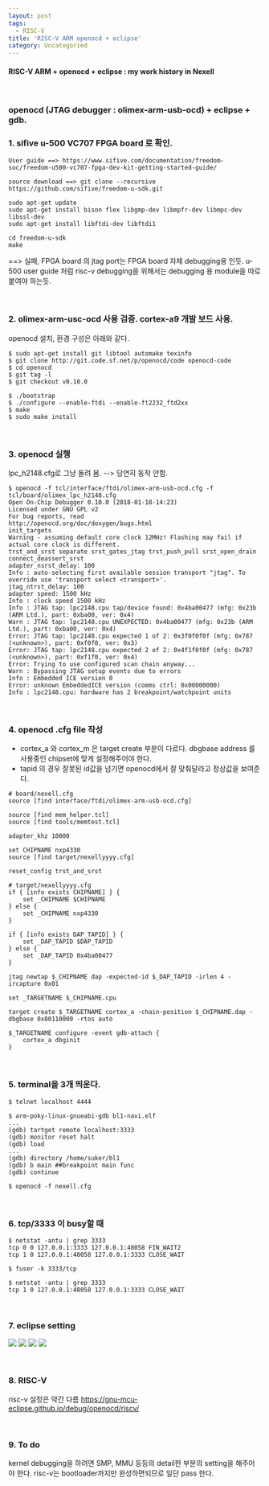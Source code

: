 ```yaml
---
layout: post
tags:
  - RISC-V
title: 'RISC-V ARM openocd + eclipse'
category: Uncategoried
---
```

#### RISC-V ARM + openocd + eclipse : my work history in Nexell

<br>

### openocd (JTAG debugger : olimex-arm-usb-ocd) + eclipse + gdb.


### 1. sifive u-500 VC707 FPGA board 로 확인.
```
User guide ==> https://www.sifive.com/documentation/freedom-soc/freedom-u500-vc707-fpga-dev-kit-getting-started-guide/

source download ==> git clone --recursive https://github.com/sifive/freedom-u-sdk.git

sudo apt-get update
sudo apt-get install bison flex libgmp-dev libmpfr-dev libmpc-dev libssl-dev
sudo apt-get install libftdi-dev libftdi1

cd freedom-u-sdk
make
```
==> 실패, FPGA board 의 jtag port는 FPGA board 자체 debugging용 인듯. u-500 user guide 처럼 risc-v debugging을 위해서는 debugging 용 module을 따로 붙여야 하는듯.

<br>

### 2. olimex-arm-usc-ocd 사용 검증. cortex-a9 개발 보드 사용.
openocd 설치, 환경 구성은 아래와 같다.
```
$ sudo apt-get install git libtool automake texinfo
$ git clone http://git.code.sf.net/p/openocd/code openocd-code
$ cd openocd
$ git tag -l
$ git checkout v0.10.0

$ ./bootstrap
$ ./configure --enable-ftdi --enable-ft2232_ftd2xx
$ make
$ sudo make install
```

<br>

### 3. openocd 실행
lpc_h2148.cfg로 그냥 돌려 봄. --> 당연히 동작 안함.
```
$ openocd -f tcl/interface/ftdi/olimex-arm-usb-ocd.cfg -f tcl/board/olimex_lpc_h2148.cfg 
Open On-Chip Debugger 0.10.0 (2018-01-18-14:23)
Licensed under GNU GPL v2
For bug reports, read
http://openocd.org/doc/doxygen/bugs.html
init_targets
Warning - assuming default core clock 12MHz! Flashing may fail if actual core clock is different.
trst_and_srst separate srst_gates_jtag trst_push_pull srst_open_drain connect_deassert_srst
adapter_nsrst_delay: 100
Info : auto-selecting first available session transport "jtag". To override use 'transport select <transport>'.
jtag_ntrst_delay: 100
adapter speed: 1500 kHz
Info : clock speed 1500 kHz
Info : JTAG tap: lpc2148.cpu tap/device found: 0x4ba00477 (mfg: 0x23b (ARM Ltd.), part: 0xba00, ver: 0x4)
Warn : JTAG tap: lpc2148.cpu UNEXPECTED: 0x4ba00477 (mfg: 0x23b (ARM Ltd.), part: 0xba00, ver: 0x4)
Error: JTAG tap: lpc2148.cpu expected 1 of 2: 0x3f0f0f0f (mfg: 0x787 (<unknown>), part: 0xf0f0, ver: 0x3)
Error: JTAG tap: lpc2148.cpu expected 2 of 2: 0x4f1f0f0f (mfg: 0x787 (<unknown>), part: 0xf1f0, ver: 0x4)
Error: Trying to use configured scan chain anyway...
Warn : Bypassing JTAG setup events due to errors
Info : Embedded ICE version 0
Error: unknown EmbeddedICE version (comms ctrl: 0x00000000)
Info : lpc2148.cpu: hardware has 2 breakpoint/watchpoint units
```

<br>

### 4. openocd .cfg file 작성
* cortex_a 와 cortex_m 은 target create 부분이 다르다. dbgbase address 를 사용중인 chipset에 맞게 설정해주어야 한다.
* tapid 의 경우 잘못된 id값을 넘기면 openocd에서 잘 맞춰달라고 정상값을 보여준다.

```
# board/nexell.cfg
source [find interface/ftdi/olimex-arm-usb-ocd.cfg]

source [find mem_helper.tcl]
source [find tools/memtest.tcl]

adapter_khz 10000

set CHIPNAME nxp4330
source [find target/nexellyyyy.cfg]

reset_config trst_and_srst
```

```
# target/nexellyyyy.cfg
if { [info exists CHIPNAME] } {
    set _CHIPNAME $CHIPNAME
} else {
    set _CHIPNAME nxp4330
}

if { [info exists DAP_TAPID] } {
    set _DAP_TAPID $DAP_TAPID
} else {
    set _DAP_TAPID 0x4ba00477
}

jtag newtap $_CHIPNAME dap -expected-id $_DAP_TAPID -irlen 4 -ircapture 0x01

set _TARGETNAME $_CHIPNAME.cpu

target create $_TARGETNAME cortex_a -chain-position $_CHIPNAME.dap -dbgbase 0x80110000 -rtos auto

$_TARGETNAME configure -event gdb-attach {
    cortex_a dbginit
}
```

<br>

### 5. terminal을 3개 띄운다.
```
$ telnet localhost 4444
```
```
$ arm-poky-linux-gnueabi-gdb bl1-navi.elf
...
(gdb) tartget remote localhost:3333
(gdb) monitor reset halt
(gdb) load
...
(gdb) directory /home/suker/bl1
(gdb) b main ##breakpoint main func
(gdb) continue
```
```
$ openocd -f nexell.cfg
```

<br>

### 6. tcp/3333 이 busy할 때
```
$ netstat -antu | grep 3333
tcp 0 0 127.0.0.1:3333 127.0.0.1:48058 FIN_WAIT2 
tcp 1 0 127.0.0.1:48058 127.0.0.1:3333 CLOSE_WAIT

$ fuser -k 3333/tcp

$ netstat -antu | grep 3333
tcp 1 0 127.0.0.1:48058 127.0.0.1:3333 CLOSE_WAIT
```

<br>

### 7. eclipse setting
![](/assets/ext_images/riscv/riscv-eclipse-setting1.png)
![](/assets/ext_images/riscv/riscv-eclipse-setting2.png)
![](/assets/ext_images/riscv/riscv-eclipse-setting3.png)
![](/assets/ext_images/riscv/riscv-eclipse-setting4.png)

<br>

### 8. RISC-V
risc-v 설정은 약간 다름
https://gnu-mcu-eclipse.github.io/debug/openocd/riscv/

<br>

### 9. To do
kernel debugging을 하려면 SMP, MMU 등등의 detail한 부분의 setting을 해주어야 한다.
risc-v는 bootloader까지만 완성하면되므로 일단 pass 한다.